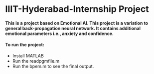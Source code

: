 # IIIT-Hyderabad-Internship Project
#### This is a project based on Emotional AI. This project is a variation to general back-propagation neural network. It contains additional emotional parameters i.e., anxiety and confidence.
#### To run the project:
- Install MATLAB
- Run the readpgmfile.m
- Run the bpem.m to see the final output.
